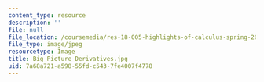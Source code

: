 ```yaml
---
content_type: resource
description: ''
file: null
file_location: /coursemedia/res-18-005-highlights-of-calculus-spring-2010/7a68a721a59855fdc5437fe4007f4778_Big_Picture_Derivatives.jpg
file_type: image/jpeg
resourcetype: Image
title: Big_Picture_Derivatives.jpg
uid: 7a68a721-a598-55fd-c543-7fe4007f4778
---
```

